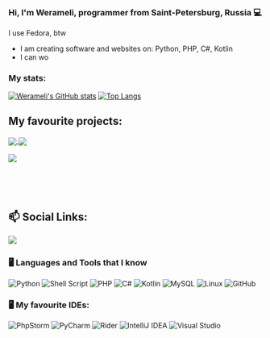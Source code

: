 ### Hi, I'm Werameli, programmer from Saint-Petersburg, Russia 💻
I use Fedora, btw
- I am creating software and websites on: Python, PHP, C#, Kotlin
- I can wo

### My stats:
[![Werameli's GitHub stats](https://github-readme-stats.vercel.app/api?username=werameli&show_icons=true&theme=gradient)](https://github.com/anuraghazra/github-readme-stats) [![Top Langs](https://github-readme-stats.vercel.app/api/top-langs/?username=werameli&layout=compact&show_icons=true&theme=gradient)](https://github.com/anuraghazra/github-readme-stats)


## My favourite projects:
<a href="https://github.com/werameli/SolenoxBrowser">
  <img align="center" src="https://github-readme-stats.vercel.app/api/pin/?username=werameli&repo=SolenoxBrowser&theme=buefy" />
</a>

<a href="https://github.com/werameli/fedora-firstboot">
  <img align="center" src="https://github-readme-stats.vercel.app/api/pin/?username=werameli&repo=fedora-firstboot&theme=buefy" />
</a>
</br></br>
<a href="https://github.com/werameli/lkdev-CustomZsh">
  <img align="center" src="https://github-readme-stats.vercel.app/api/pin/?username=werameli&repo=lkdev-CustomZsh&theme=buefy" />
</a>

<br />
<br />

</br></br>

<h2>📫 Social Links:</h2>
<p>
  <a href="mailto:sdfrrt863@gmail.com"><img src="https://img.shields.io/badge/gmail-%23D14836.svg?&style=for-the-badge&logo=gmail&logoColor=white" /></a>&nbsp;&nbsp;&nbsp;&nbsp;
</p>

### 🖥️ Languages and Tools that I know
![Python](https://img.shields.io/badge/python-3670A0?style=for-the-badge&logo=python&logoColor=ffdd54)
![Shell Script](https://img.shields.io/badge/shell_script-%23121011.svg?style=for-the-badge&logo=gnu-bash&logoColor=white)
![PHP](https://img.shields.io/badge/php-%23777BB4.svg?style=for-the-badge&logo=php&logoColor=white)
![C#](https://img.shields.io/badge/c%23-%23239120.svg?style=for-the-badge&logo=c-sharp&logoColor=white)
![Kotlin](https://img.shields.io/badge/kotlin-%237F52FF.svg?style=for-the-badge&logo=kotlin&logoColor=white)
![MySQL](https://img.shields.io/badge/mysql-%2300f.svg?style=for-the-badge&logo=mysql&logoColor=white)
![Linux](https://img.shields.io/badge/Linux-FCC624?style=for-the-badge&logo=linux&logoColor=black)
![GitHub](https://img.shields.io/badge/github-%23121011.svg?style=for-the-badge&logo=github&logoColor=white)


### 🖥️ My favourite IDEs:
![PhpStorm](https://img.shields.io/badge/phpstorm-143?style=for-the-badge&logo=phpstorm&logoColor=black&color=black&labelColor=darkorchid)
![PyCharm](https://img.shields.io/badge/pycharm-143?style=for-the-badge&logo=pycharm&logoColor=black&color=black&labelColor=green)
![Rider](https://img.shields.io/badge/Rider-000000.svg?style=for-the-badge&logo=Rider&logoColor=white&color=black&labelColor=crimson)
![IntelliJ IDEA](https://img.shields.io/badge/IntelliJIDEA-000000.svg?style=for-the-badge&logo=intellij-idea&logoColor=white)
![Visual Studio](https://img.shields.io/badge/Visual%20Studio-5C2D91.svg?style=for-the-badge&logo=visual-studio&logoColor=white)
